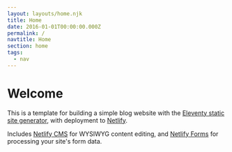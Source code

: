 ```yaml
---
layout: layouts/home.njk
title: Home
date: 2016-01-01T00:00:00.000Z
permalink: /
navtitle: Home
section: home
tags:
  - nav
---
```

# Welcome

This is a template for building a simple blog website with the [Eleventy static site generator](https://www.11ty.io), with deployment to [Netlify](https://www.netlify.com).

Includes [Netlify CMS](https://www.netlifycms.org) for WYSIWYG content editing, and [Netlify Forms](https://www.netlify.com/docs/form-handling) for processing your site's form data.
